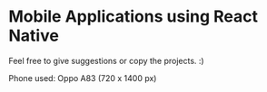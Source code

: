 # Mobile Applications using React Native

Feel free to give suggestions or copy the projects. :)

Phone used: Oppo A83 (720 x 1400 px)
